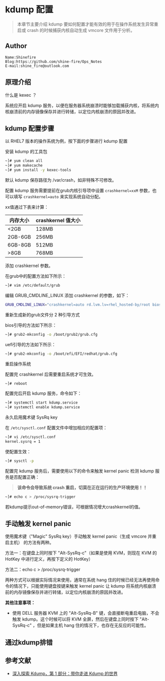 # kdump 配置

> 本章节主要介绍 kdump 要如何配置才能有效的用于在操作系统发生异常重启或 crash 的时候捕获内核自动生成 vmcore 文件用于分析。



## Author

```
Name:Shinefire
Blog:https://github.com/shine-fire/Ops_Notes
E-mail:shine_fire@outlook.com
```



## 原理介绍

什么是 kexec ？

系统应开启 kdump 服务，以便在服务器系统崩溃时能够加载捕获内核，将系统内核崩溃前的内存镜像保存并进行转储，以定位内核崩溃的原因并改进。



## kdump 配置步骤

以 RHEL7 版本的操作系统为例，按下面的步骤进行 kdump 配置

安装 kdump 的工具包

```bash
~]# yum clean all
~]# yum makecache
~]# yum install -y kexec-tools
```



默认 kdump 保存路径为 /var/crash，如非特殊不可修改。

配置 kdump 服务需要提前在grub内核引导项中设置 `crashkernel=xxM` 参数，也可以填写 `crashkernel=auto` 来实现系统自动分配。

xx值通过下表来计算：

| 内存大小 | crashkernel 值大小 |
| -------- | ------------------ |
| <2GB     | 128MB              |
| 2GB-6GB  | 256MB              |
| 6GB-8GB  | 512MB              |
| >8GB     | 768MB              |



添加 crashkernel 参数。

在grub中的配置方法如下所示：

```bash
~]# vim /etc/default/grub
```

编辑 GRUB_CMDLINE_LINUX 添加 crashkernel 的参数，如下：

```bash
GRUB_CMDLINE_LINUX="crashkernel=auto rd.lvm.lv=rhel_hosted-by/root biosdevname=0 net.ifnames=0 rhgb quiet"
```

重新生成新的grub文件分 2 种引导方式

bios引导的方法如下所示：

```bash
~]# grub2-mkconfig -o /boot/grub2/grub.cfg
```

uefi引导的方法如下所示：

```bash
~]# grub2-mkconfig -o /boot/efi/EFI/redhat/grub.cfg
```



重启操作系统

配置完 crashkernel 后需要重启系统才可生效。

```bash
~]# reboot
```



配置完后开启 kdump 服务，命令如下：

```bash
~]# systemctl start kdump.service
~]# systemctl enable kdump.service
```



永久启用魔术键 SysRq key

在 `/etc/sysctl.conf` 配置文件中增加相应的配置项：

```bash
~]# vi /etc/sysctl.conf
kernel.sysrq = 1
```

使配置生效：

```bash
~]# sysctl -p
```



配置完 kdump 服务后，需要使用以下的命令来触发 kernel panic 检测 kdump 服务是否配置正确：

> **该命令会导致系统 crash 重启，切莫在正在运行的生产环境使用！！**

```bash
~]# echo c > /proc/sysrq-trigger  
```

若kdump提示out-of-memory错误，可根据情况增大crashkernel的值。



## 手动触发 kernel panic

使用魔术键（"Magic" SysRq key）手动触发 kernel panic（生成 vmcore 并重启主机） 的方法有两种。

方法一：在键盘上同时按下 "Alt-SysRq-c"（如果是使用 KVM，则现在 KVM 的HotKey 中进行定义，再按下定义的 HotKey）

方法二：echo c > /proc/sysrq-trigger

两种方式可以根据实际情况来使用，通常在系统 hang 住的时候已经无法再使用命令的情况下，只能使用键盘按键来触发 kernel panic 让 kdump 将系统内核崩溃前的内存镜像保存并进行转储，以定位内核崩溃的原因并改进。



**其他注意事项：**

- 使用 DELL 服务器 KVM 上的 "Alt-SysRq-B" 键，会直接断电重启电脑，不会触发 kdump。这个时候可以将 KVM 全屏，然后在键盘上同时按下 "Alt-SysRq-c" ，但是如果主机 hang 住的情况下，也存在无反应的可能性。



## 通过kdump排错



## 参考文献

- [深入探索 Kdump，第 1 部分：带你走进 Kdump 的世界](https://www.ibm.com/developerworks/cn/linux/l-cn-kdump1/index.html)

